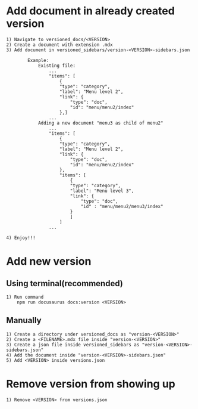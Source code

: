 # Add document in already created version

    1) Navigate to versioned_docs/<VERSION>
    2) Create a document with extension .mdx
    3) Add document in versioned_sidebars/version-<VERSION>-sidebars.json

            Example: 
                Existing file:
                    ...
                    "items": [
                        {
                        "type": "category",
                        "label": "Menu level 2",
                        "link": {
                            "type": "doc",
                            "id": "menu/menu2/index"
                        },]
                    ...
                Adding a new document "menu3 as child of menu2"
                    ...
                    "items": [
                        {
                        "type": "category",
                        "label": "Menu level 2",
                        "link": {
                            "type": "doc",
                            "id": "menu/menu2/index"
                        },
                        "items": [
                            {
                            "type": "category",
                            "label": "Menu level 3",
                            "link": {
                                "type": "doc",
                                "id" : "menu/menu2/menu3/index"
                            }
                            ]
                        ]
                    ...

    4) Enjoy!!!

# Add new version
    
## Using terminal(recommended)

    1) Run command
        npm run docusaurus docs:version <VERSION>

## Manually

    1) Create a directory under versioned_docs as "version-<VERSION>"
    2) Create a <FILENAME>.mdx file inside "version-<VERSION>"
    3) Create a json file inside versioned_sidebars as "version-<VERSION>-sidebars.json"
    4) Add the document inside "version-<VERSION>-sidebars.json"
    5) Add <VERSION> inside versions.json

# Remove version from showing up

    1) Remove <VERSION> from versions.json